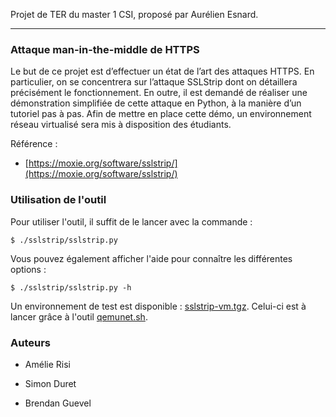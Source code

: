 Projet de TER du master 1 CSI, proposé par Aurélien Esnard.

------------------------------------------------

### Attaque man-in-the-middle de HTTPS

Le but de ce projet est d’effectuer un état de l’art des attaques HTTPS.
En particulier, on se concentrera sur l’attaque SSLStrip dont on détaillera précisément le fonctionnement. En outre,
il est demandé de réaliser une démonstration simplifiée de cette attaque en Python, à la manière d’un tutoriel pas à
pas. Afin de mettre en place cette démo, un environnement réseau virtualisé sera mis à disposition des étudiants.

Référence :

- [https://moxie.org/software/sslstrip/](https://moxie.org/software/sslstrip/)

### Utilisation de l'outil

Pour utiliser l'outil, il suffit de le lancer avec la commande :

```
$ ./sslstrip/sslstrip.py
```

Vous pouvez également afficher l'aide pour connaître les différentes options :

```
$ ./sslstrip/sslstrip.py -h
```

Un environnement de test est disponible : [sslstrip-vm.tgz](https://repo.t0x0sh.org/misc/mastercsi/sslstrip-vm.tgz). Celui-ci est à lancer grâce à l'outil [qemunet.sh](https://gitlab.inria.fr/qemunet/core).

### Auteurs

- Amélie Risi

- Simon Duret

- Brendan Guevel
